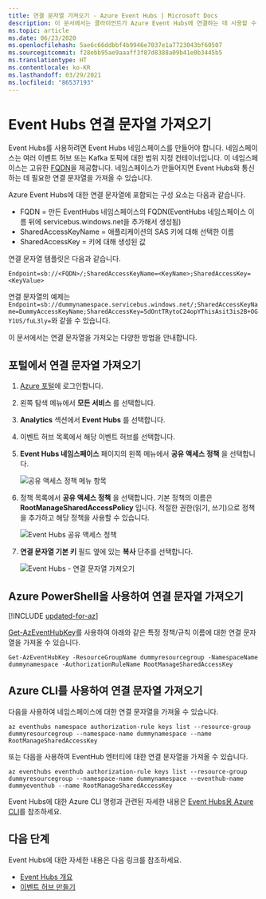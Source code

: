 ```yaml
---
title: 연결 문자열 가져오기 - Azure Event Hubs | Microsoft Docs
description: 이 문서에서는 클라이언트가 Azure Event Hubs에 연결하는 데 사용할 수 있는 연결 문자열을 가져오기 위한 지침을 제공합니다.
ms.topic: article
ms.date: 06/23/2020
ms.openlocfilehash: 5ae6c66ddbbf4b9946e7037e1a7723043bf60507
ms.sourcegitcommit: f28ebb95ae9aaaff3f87d8388a09b41e0b3445b5
ms.translationtype: HT
ms.contentlocale: ko-KR
ms.lasthandoff: 03/29/2021
ms.locfileid: "86537193"
---
```

# <a name="get-an-event-hubs-connection-string"></a>Event Hubs 연결 문자열 가져오기

Event Hubs를 사용하려면 Event Hubs 네임스페이스를 만들어야 합니다. 네임스페이스는 여러 이벤트 허브 또는 Kafka 토픽에 대한 범위 지정 컨테이너입니다. 이 네임스페이스는 고유한 [FQDN](https://en.wikipedia.org/wiki/Fully_qualified_domain_name)을 제공합니다. 네임스페이스가 만들어지면 Event Hubs와 통신하는 데 필요한 연결 문자열을 가져올 수 있습니다.

Azure Event Hubs에 대한 연결 문자열에 포함되는 구성 요소는 다음과 같습니다.

* FQDN = 만든 EventHubs 네임스페이스의 FQDN(EventHubs 네임스페이스 이름 뒤에 servicebus.windows.net을 추가해서 생성됨)
* SharedAccessKeyName = 애플리케이션의 SAS 키에 대해 선택한 이름
* SharedAccessKey = 키에 대해 생성된 값

연결 문자열 템플릿은 다음과 같습니다.
```
Endpoint=sb://<FQDN>/;SharedAccessKeyName=<KeyName>;SharedAccessKey=<KeyValue>
```

연결 문자열의 예제는 `Endpoint=sb://dummynamespace.servicebus.windows.net/;SharedAccessKeyName=DummyAccessKeyName;SharedAccessKey=5dOntTRytoC24opYThisAsit3is2B+OGY1US/fuL3ly=`와 같을 수 있습니다.

이 문서에서는 연결 문자열을 가져오는 다양한 방법을 안내합니다.

## <a name="get-connection-string-from-the-portal"></a>포털에서 연결 문자열 가져오기
1. [Azure 포털](https://portal.azure.com)에 로그인합니다. 
2. 왼쪽 탐색 메뉴에서 **모든 서비스** 를 선택합니다. 
3. **Analytics** 섹션에서 **Event Hubs** 를 선택합니다. 
4. 이벤트 허브 목록에서 해당 이벤트 허브를 선택합니다.
6. **Event Hubs 네임스페이스** 페이지의 왼쪽 메뉴에서 **공유 액세스 정책** 을 선택합니다.

    ![공유 액세스 정책 메뉴 항목](./media/event-hubs-get-connection-string/event-hubs-get-connection-string1.png)
7. 정책 목록에서 **공유 액세스 정책** 을 선택합니다. 기본 정책의 이름은 **RootManageSharedAccessPolicy** 입니다. 적절한 권한(읽기, 쓰기)으로 정책을 추가하고 해당 정책을 사용할 수 있습니다. 

    ![Event Hubs 공유 액세스 정책](./media/event-hubs-get-connection-string/event-hubs-get-connection-string2.png)
8. **연결 문자열 기본 키** 필드 옆에 있는 **복사** 단추를 선택합니다. 

    ![Event Hubs - 연결 문자열 가져오기](./media/event-hubs-get-connection-string/event-hubs-get-connection-string3.png)

## <a name="getting-the-connection-string-with-azure-powershell"></a>Azure PowerShell을 사용하여 연결 문자열 가져오기

[!INCLUDE [updated-for-az](../../includes/updated-for-az.md)]

[Get-AzEventHubKey](/powershell/module/az.eventhub/get-azeventhubkey)를 사용하여 아래와 같은 특정 정책/규칙 이름에 대한 연결 문자열을 가져올 수 있습니다.

```azurepowershell-interactive
Get-AzEventHubKey -ResourceGroupName dummyresourcegroup -NamespaceName dummynamespace -AuthorizationRuleName RootManageSharedAccessKey
```

## <a name="getting-the-connection-string-with-azure-cli"></a>Azure CLI를 사용하여 연결 문자열 가져오기
다음을 사용하여 네임스페이스에 대한 연결 문자열을 가져올 수 있습니다.

```azurecli-interactive
az eventhubs namespace authorization-rule keys list --resource-group dummyresourcegroup --namespace-name dummynamespace --name RootManageSharedAccessKey
```

또는 다음을 사용하여 EventHub 엔터티에 대한 연결 문자열을 가져올 수 있습니다.

```azurecli-interactive
az eventhubs eventhub authorization-rule keys list --resource-group dummyresourcegroup --namespace-name dummynamespace --eventhub-name dummyeventhub --name RootManageSharedAccessKey
```

Event Hubs에 대한 Azure CLI 명령과 관련된 자세한 내용은 [Event Hubs용 Azure CLI](/cli/azure/eventhubs)를 참조하세요.

## <a name="next-steps"></a>다음 단계

Event Hubs에 대한 자세한 내용은 다음 링크를 참조하세요.

* [Event Hubs 개요](./event-hubs-about.md)
* [이벤트 허브 만들기](event-hubs-create.md)
